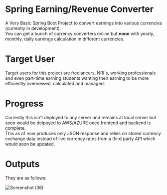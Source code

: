 # Spring Earning/Revenue Converter
A Very Basic Spring Boot Project to convert earnings into various currencies (currently in development).  
You can get a bunch of currency converters online but **none** with yearly, monthly, daily earnings calculation in different currencies.
# Target User
Target users for this project are freelancers, NRI's, working professionals and even part-time earning students wanting their earning to be more efficiently overviewed, calculated and managed. 
# Progress
Currently this isn't deployed to any server and remains at local server but soon would be delpoyed to AWS/AZURE once frontend and backend is complete.  
This as of now produces only JSON response and relies on stored currency exchange data instead of live currency rates from a third party API which would soon be updated.
#  Outputs 
They are as follows:

![Screenshot (36)](https://github.com/PrathameshBhagat/Spring-Earning-Revenue-Converter/assets/90595097/1b308877-b48a-4c98-8ac0-9524792504f7)
